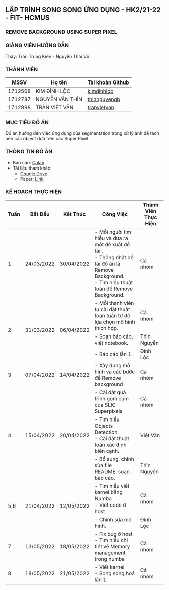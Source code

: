 ## LẬP TRÌNH SONG SONG ỨNG DỤNG - HK2/21-22 - FIT- HCMUS
### REMOVE BACKGROUND USING SUPER PIXEL
### GIẢNG VIÊN HƯỚNG DẪN
Thầy: Trần Trung Kiên - Nguyễn Thái Vũ

### THÀNH VIÊN

| MSSV | Họ tên | Tài khoản Github |
| --- | --- | --- |
| 1712568 | KIM ĐÌNH LỘC | [kimdinhloc](https://github.com/kimdinhloc) |
| 1712787 | NGUYỄN VĂN THÌN | [thinnguyenqb](https://github.com/thinnguyenqb) |
| 1712898 | TRẦN VIỆT VĂN | [tranvietvan](https://github.com/tranvietvan) |

### MỤC TIÊU ĐỒ ÁN
Đồ án hướng đến việc ứng dụng của segmentation trong xử lý ảnh để tách nền các object dựa trên các Super Pixel.
### THÔNG TIN ĐỒ ÁN
- Báo cáo: <a href="https://colab.research.google.com/github/kimdinhloc/Applied_Parallel_Programming_HK2_2021_2022/blob/main/Report.ipynb">Colab</a>
- Tài liệu tham khảo: 
  - <a href="https://drive.google.com/drive/folders/1gjfWWeSdgjei1dVaIRH1wYsrM-IdtyVQ?usp=sharing">Google Drive</a>
  - Paper: [Link](https://nghiadt05.github.io/publications/DOAN_ICCE-Asia16.pdf)
### KẾ HOẠCH THỰC HIỆN

<table>
<thead>
  <tr>
   <th>Tuần</th>
   <th>Bắt Đầu</th>
   <th>Kết Thúc</th>
   <th>Công Việc</th>
   <th>Thành Viên Thực Hiện</th>
  </tr>
</thead>
<tbody>
  <tr>
    <td>1</td>
    <td>24/03/2022</td>
    <td>30/04/2022</td>
    <td>
      - Mỗi người tìm hiểu và đưa ra một đề xuất đề tài .
      <br>
      - Thống nhất đề tài đồ án là Remove Background.
     <br>
     - Tìm hiểu thuật toán để Remove Background.
   </td>
   <td>Cả nhóm</td>
  </tr>
  <tr>
    <td rowspan="3">2</td>
    <td rowspan="3">31/03/2022</td>
    <td rowspan="3">06/04/2022</td>
    <td> 
    - Mỗi thành viên tự cài đặt thuật toán tuần tự để lựa chọn mô hình thích hợp.
    </td>
    <td>Cả nhóm</td>
  </tr>

  <tr>
    <td> 
    - Soạn báo cáo, viết notebook.
    </td>
    <td>Thìn Nguyễn</td>
  </tr>
  <tr>
    <td> 
    - Báo cáo lần 1.
    </td>
    <td>Đình Lộc</td>
  </tr>

   <tr>
    <td>3</td>
    <td>07/04/2022</td>
    <td>14/04/2022</td>
    <td>- Xây dựng mô hình và các bước để Remove background</td>
    <td>Cả nhóm</td>
   </tr>
   <tr>
   <td rowspan="3">4</td>
    <td rowspan="3">15/04/2022</td>
    <td rowspan="3">20/04/2022</td>
    <td>
    - Cài đặt quá trình gom cụm của SLIC Superpixels
   </td>
    <td>Cả nhóm</td>
  </tr>

  <tr>
    <td>
    - Tìm hiểu Objects Detection.
    </br>
    - Cài đặt thuật toán xác định biên cạnh.
   </td>
    <td>Việt Văn</td>
  </tr>

  <tr>
    <td>
    - Bổ sung, chỉnh sửa file README, soạn báo cáo.
    </br>
    
   </td>
    <td>Thìn Nguyễn</td>
  </tr>

   
   <tr>
   <td rowspan="2">5,6</td>
    <td rowspan="2">21/04/2022</td>
    <td rowspan="2">12/05/2022</td>
    <td>
    - Tìm hiểu viết kernel bằng Numba
    </br>
    - Viết code ở host
   </td>
    <td>Cả nhóm</td>
  </tr>

  <tr>
    <td>
    - Chỉnh sửa mô hình.
   </td>
    <td>Đình Lộc</td>
  </tr>
  
   <tr>
   <td rowspan="1">7</td>
    <td rowspan="1">13/05/2022</td>
    <td rowspan="1">18/05/2022</td>
    <td>
     - Fix bug ở host
    </br>
    - Tìm hiểu chi tiết về Memory management trong numba
   </td>
    <td>Cả nhóm</td>
  </tr>

   <tr>
   <td rowspan="1">8</td>
    <td rowspan="1">18/05/2022</td>
    <td rowspan="1">21/05/2022</td>
    <td>
    - Viết kernel
    </br>
    - Song song hoá lần 1
   </td>
    <td>Cả nhóm</td>
  </tr>
 

   
</tbody>
</table>
